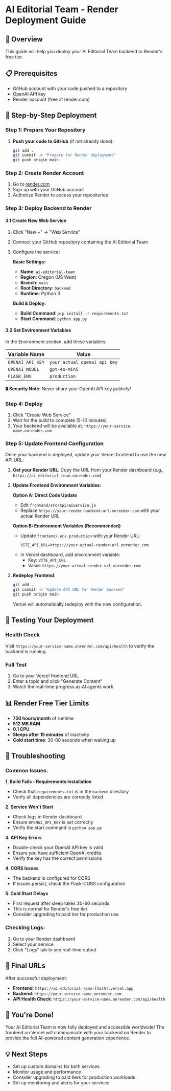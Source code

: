 # AI Editorial Team - Render Deployment Guide

## 🎯 Overview
This guide will help you deploy your AI Editorial Team backend to Render's free tier.

## 📋 Prerequisites
- GitHub account with your code pushed to a repository
- OpenAI API key
- Render account (free at render.com)

## 🚀 Step-by-Step Deployment

### Step 1: Prepare Your Repository
1. **Push your code to GitHub** (if not already done):
   ```bash
   git add .
   git commit -m "Prepare for Render deployment"
   git push origin main
   ```

### Step 2: Create Render Account
1. Go to [render.com](https://render.com)
2. Sign up with your GitHub account
3. Authorize Render to access your repositories

### Step 3: Deploy Backend to Render

#### 3.1 Create New Web Service
1. Click "New +" → "Web Service"
2. Connect your GitHub repository containing the AI Editorial Team
3. Configure the service:

   **Basic Settings:**
   - **Name**: `ai-editorial-team`
   - **Region**: Oregon (US West)
   - **Branch**: `main`
   - **Root Directory**: `backend`
   - **Runtime**: Python 3

   **Build & Deploy:**
   - **Build Command**: `pip install -r requirements.txt`
   - **Start Command**: `python app.py`

#### 3.2 Set Environment Variables
In the Environment section, add these variables:

| Variable Name | Value |
|---------------|-------|
| `OPENAI_API_KEY` | `your_actual_openai_api_key` |
| `OPENAI_MODEL` | `gpt-4o-mini` |
| `FLASK_ENV` | `production` |

**🔒 Security Note**: Never share your OpenAI API key publicly!

### Step 4: Deploy
1. Click "Create Web Service"
2. Wait for the build to complete (5-10 minutes)
3. Your backend will be available at: `https://your-service-name.onrender.com`

### Step 5: Update Frontend Configuration
Once your backend is deployed, update your Vercel frontend to use the new API URL:

1. **Get your Render URL**: Copy the URL from your Render dashboard (e.g., `https://ai-editorial-team.onrender.com`)

2. **Update Frontend Environment Variables**: 
   
   **Option A: Direct Code Update**
   - Edit `frontend/src/api/aiService.js`
   - Replace `https://your-render-backend-url.onrender.com` with your actual Render URL
   
   **Option B: Environment Variables (Recommended)**
   - Update `frontend/.env.production` with your Render URL:
     ```
     VITE_API_URL=https://your-actual-render-url.onrender.com
     ```
   - In Vercel dashboard, add environment variable:
     - Key: `VITE_API_URL`
     - Value: `https://your-actual-render-url.onrender.com`

3. **Redeploy Frontend**: 
   ```bash
   git add .
   git commit -m "Update API URL for Render backend"
   git push origin main
   ```
   Vercel will automatically redeploy with the new configuration.

## 🧪 Testing Your Deployment

### Health Check
Visit `https://your-service-name.onrender.com/api/health` to verify the backend is running.

### Full Test
1. Go to your Vercel frontend URL
2. Enter a topic and click "Generate Content"
3. Watch the real-time progress as AI agents work

## 📊 Render Free Tier Limits
- **750 hours/month** of runtime
- **512 MB RAM**
- **0.1 CPU**
- **Sleeps after 15 minutes** of inactivity
- **Cold start time**: 30-60 seconds when waking up

## 🔧 Troubleshooting

### Common Issues:

**1. Build Fails - Requirements Installation**
- Check that `requirements.txt` is in the `backend` directory
- Verify all dependencies are correctly listed

**2. Service Won't Start**
- Check logs in Render dashboard
- Ensure `OPENAI_API_KEY` is set correctly
- Verify the start command is `python app.py`

**3. API Key Errors**
- Double-check your OpenAI API key is valid
- Ensure you have sufficient OpenAI credits
- Verify the key has the correct permissions

**4. CORS Issues**
- The backend is configured for CORS
- If issues persist, check the Flask-CORS configuration

**5. Cold Start Delays**
- First request after sleep takes 30-60 seconds
- This is normal for Render's free tier
- Consider upgrading to paid tier for production use

### Checking Logs:
1. Go to your Render dashboard
2. Select your service
3. Click "Logs" tab to see real-time output

## 🔗 Final URLs

After successful deployment:
- **Frontend**: `https://ai-editorial-team-[hash].vercel.app`
- **Backend**: `https://your-service-name.onrender.com`
- **API Health Check**: `https://your-service-name.onrender.com/api/health`

## 🎉 You're Done!

Your AI Editorial Team is now fully deployed and accessible worldwide! The frontend on Vercel will communicate with your backend on Render to provide the full AI-powered content generation experience.

## 💡 Next Steps
- Set up custom domains for both services
- Monitor usage and performance
- Consider upgrading to paid tiers for production workloads
- Set up monitoring and alerts for your services